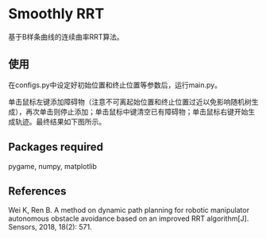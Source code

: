 # Smoothly RRT
基于B样条曲线的连续曲率RRT算法。

## 使用
在configs.py中设定好初始位置和终止位置等参数后，运行main.py。

单击鼠标左键添加障碍物（注意不可离起始位置和终止位置过近以免影响随机树生成），再次单击则停止添加；单击鼠标中键清空已有障碍物；单击鼠标右键开始生成轨迹。最终结果如下图所示。


## Packages required
pygame, numpy, matplotlib

## References
Wei K, Ren B. A method on dynamic path planning for robotic manipulator autonomous obstacle avoidance based on an improved RRT algorithm[J]. Sensors, 2018, 18(2): 571.
